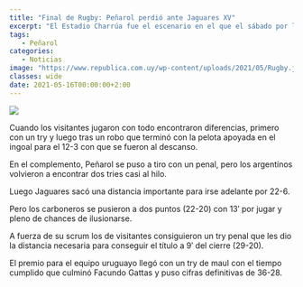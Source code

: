 ```yaml
---
title: "Final de Rugby: Peñarol perdió ante Jaguares XV"
excerpt: "El Estadio Charrúa fue el escenario en el que el sábado por la noche se disputó la final de la Superliga Americana de Rugby, en la que Peñarol cayó derrotado por 36-28 con Jaguares XV de Argentina."
tags:
   - Peñarol
categories:
   - Noticias
image: "https://www.republica.com.uy/wp-content/uploads/2021/05/Rugby.jpg"
classes: wide
date: 2021-05-16T00:00:00+2:00
---
```



<img src="https://www.republica.com.uy/wp-content/uploads/2021/05/Rugby.jpg">


Cuando los visitantes jugaron con todo encontraron diferencias, primero con un try y luego tras un robo que terminó con la pelota apoyada en el ingoal para el 12-3 con que se fueron al descanso.


En el complemento, Peñarol se puso a tiro con un penal, pero los argentinos volvieron a encontrar dos tries casi al hilo.


Luego Jaguares sacó una distancia importante para irse adelante por 22-6.


Pero los carboneros se pusieron a dos puntos (22-20) con 13′ por jugar y pleno de chances de ilusionarse.


A fuerza de su scrum los de visitantes consiguieron un try penal que les dio la distancia necesaria para conseguir el título a 9′ del cierre (29-20).


El premio para el equipo uruguayo llegó con un try de maul con el tiempo cumplido que culminó Facundo Gattas y puso cifras definitivas de 36-28.



